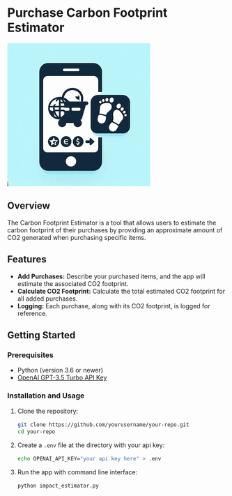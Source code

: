 # Purchase Carbon Footprint Estimator

![Logo](/PCFE.jpg)

## Overview

The Carbon Footprint Estimator is a tool that allows users to estimate the carbon footprint of their purchases by providing an approximate amount of CO2 generated when purchasing specific items.

## Features

- **Add Purchases:** Describe your purchased items, and the app will estimate the associated CO2 footprint.
- **Calculate CO2 Footprint:** Calculate the total estimated CO2 footprint for all added purchases.
- **Logging:** Each purchase, along with its CO2 footprint, is logged for reference.

## Getting Started

### Prerequisites

- Python (version 3.6 or newer)
- [OpenAI GPT-3.5 Turbo API Key](https://platform.openai.com/signup)

### Installation and Usage

1. Clone the repository:

   ```bash
   git clone https://github.com/yourusername/your-repo.git
   cd your-repo

2. Create a ```.env``` file at the directory with your api key:

   ```bash
   echo OPENAI_API_KEY="your api key here" > .env

3. Run the app with command line interface:

   ```bash
   python impact_estimator.py
